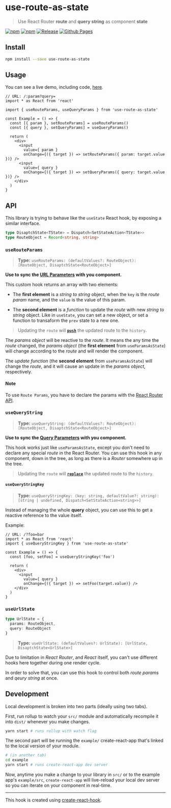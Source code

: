 # use-route-as-state

> Use React Router **route** and **query string** as component **state**

[![npm](https://img.shields.io/npm/v/use-route-as-state?logo=npm&label=version)](https://www.npmjs.com/package/use-route-as-state)
[![npm](https://img.shields.io/npm/dw/use-route-as-state?label=npm)](https://www.npmjs.com/package/use-route-as-state)
[![Release](https://github.com/baruchiro/use-route-as-state/workflows/Release/badge.svg)](https://github.com/baruchiro/use-route-as-state/actions?query=workflow%3ARelease)
[![Github Pages](https://github.com/baruchiro/use-route-as-state/workflows/Github%20Pages/badge.svg)](https://baruchiro.github.io/use-route-as-state/)

## Install

```bash
npm install --save use-route-as-state
```

## Usage

You can see a live demo, including code, [here](https://baruchiro.github.io/use-route-as-state/).

```tsx
// URL: /:param?query=
import * as React from 'react'

import { useRouteParams, useQueryParams } from 'use-route-as-state'

const Example = () => {
  const [{ param }, setRouteParams] = useRouteParams()
  const [{ query }, setQueryParams] = useQueryParams()

  return (
    <div>
      <input
        value={ param }
        onChange={({ target }) => setRouteParams({ param: target.value })} />
      <input
        value={ query }
        onChange={({ target }) => setQueryParams({ query: target.value })} />
    </div>
  )
}
```

## API

This library is trying to behave like the `useState` React hook, by exposing a similar interface.

```typescript
type DisaptchState<TState> = Dispatch<SetStateAction<TState>>
type RouteObject = Record<string, string>
```

### `useRouteParams`

> **Type:** `useRouteParams: (defaultValues?: RouteObject): [RouteObject, DisaptchState<RouteObject>]`

**Use to sync the [URL Parameters](https://reactrouter.com/web/example/url-params) with you component.**

This custom hook returns an array with two elements:

- The **first element** is a *string to string* object, when the `key` is the *route param* name, and the `value` is the value of this param.

- The **second element** is a *function* to update the *route* with new *string to string* object. Like in `useState`, you can set a new object, or set a function to transaform the `prev` state to a new one.

> Updating the `route` will [**`push`**](https://reactrouter.com/web/api/history) the updated route to the `history`.

The *params object* will be reactive to the *route*. It means the any time the *route* changed, the *params object* (the **first element** from `useParamsAsState`) will change according to the *route* and will render the component.

The *update function* (the **second element** from `useParamsAsState`) will change the *route*, and it will cause an update in the *params object*, respectively.

#### Note

To use `Route Params`, you have to declare the params with the [React Router API](https://reactrouter.com/web/example/url-params).

### `useQueryString`

> **Type:** `useQueryString: (defaultValues?: RouteObject): [RouteObject, DisaptchState<RouteObject>]`

**Use to sync the [Query Parameters](https://reactrouter.com/web/example/query-parameters) with you component.**

This hook works just like `useParamsAsState`, except you don't need to declare any special *route* in the React Router. You can use this hook in any component, down in the tree, as long as there is a *Router* somewhere up in the tree.

> Updating the `route` will [**`replace`**](https://reactrouter.com/web/api/history) the updated route to the `history`.

#### `useQueryStringKey`

> **Type:** `useQueryStringKey: (key: string, defaultValue?: string): [string | undefined, Dispatch<SetStateAction<string>>]`

Instead of managing the whole **query** object, you can use this to get a reactive reference to the value itself.

Example:

```tsx
// URL: /?foo=bar
import * as React from 'react'
import { useQueryStringKey } from 'use-route-as-state'

const Example = () => {
  const [foo, setFoo] = useQueryStringKey('foo')

  return (
    <div>
      <input
        value={ query }
        onChange={({ target }) => setFoo(target.value)} />
    </div>
  )
}
```

### `useUrlState`

```typescript
type UrlState = {
  params: RouteObject,
  query: RouteObject
}
```

> **Type:** `useUrlState: (defaultValues?: UrlState): [UrlState, DisaptchState<UrlState>]`

Due to limitation in *React Router*, and *React* itself, you can't use different hooks here together during one render cycle.

In order to solve that, you can use this hook to control both *route params* and *qeury string* at once.

## Development

Local development is broken into two parts (ideally using two tabs).

First, run rollup to watch your `src/` module and automatically recompile it into `dist/` whenever you make changes.

```bash
yarn start # runs rollup with watch flag
```

The second part will be running the `example/` create-react-app that's linked to the local version of your module.

```bash
# (in another tab)
cd example
yarn start # runs create-react-app dev server
```

Now, anytime you make a change to your library in `src/` or to the example app's `example/src`, `create-react-app` will live-reload your local dev server so you can iterate on your component in real-time.

---

This hook is created using [create-react-hook](https://github.com/hermanya/create-react-hook).
